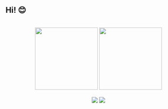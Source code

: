 <h2> Hi! 😊 </h2>

</br>
<div align="center">
  <img height="170em" src="https://github-readme-stats.vercel.app/api?username=boubeejul&show_icons=true&theme=dracula"/>
  <img height="170em" src="https://github-readme-stats.vercel.app/api/top-langs/?username=boubeejul&layout=compact&theme=dracula"/>
  <br /><br />
  <a href="https://www.linkedin.com/in/juliana-cardozo/"><img src= "https://img.shields.io/badge/linkedin-%230077B5.svg?style=for-the-badge&logo=linkedin&logoColor=white"/></a>
  <a href="https://www.hackerrank.com/profile/boubeejul"><img src= "https://img.shields.io/badge/-Hackerrank-2EC866?style=for-the-badge&logo=HackerRank&logoColor=white"/></a>
</div>
</br>
